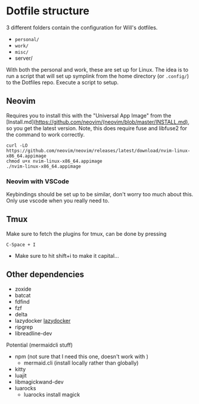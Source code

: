 # Dotfile structure

3 different folders contain the configuration for Will's dotfiles.

- `personal/`
- `work/`
- `misc/`
- server/

With both the personal and work, these are set up for Linux. The idea is to run a script that will set up symplink from the home directory (or `.config/`) to the Dotfiles repo. Execute a script to setup.

## Neovim

Requires you to install this with the "Universal App Image" from the [Install.md](<https://github.com/neovim/(neovim/blob/master/INSTALL.md)>, so you get the latest version. Note, this does require fuse and libfuse2 for the command to work correctly.

```shell
curl -LO https://github.com/neovim/neovim/releases/latest/download/nvim-linux-x86_64.appimage
chmod u+x nvim-linux-x86_64.appimage
./nvim-linux-x86_64.appimage
```

### Neovim with VSCode

Keybindings should be set up to be similar, don't worry too much about this. Only use vscode when you really need to.

## Tmux

Make sure to fetch the plugins for tmux, can be done by pressing

```
C-Space + I
```

- Make sure to hit shift+i to make it capital...

## Other dependencies

- zoxide
- batcat
- fdfind
- fzf
- delta
- lazydocker [lazydocker](https://github.com/jesseduffield/lazydocker)
- ripgrep
- libreadline-dev

Potential (mermaidcli stuff)
- npm (not sure that I need this one, doesn't work with )
  - mermaid.cli (install locally rather than globally)
- kitty
- luajit
- libmagickwand-dev
- luarocks
  - luarocks install magick
